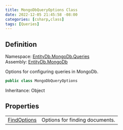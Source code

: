 ```yaml
---
title: MongoDbQueryOptions Class
date: 2022-12-05 21:45:58 -08:00
categories: [csharp,class]
tags: [Queries]
---
```


## Definition
Namespace: <a href='/posts/csharp.namespace.entitydb.mongodb.queries/'>EntityDb.MongoDb.Queries</a><br />
Assembly: <a href='/posts/csharp.assembly.entitydb.mongodb/'>EntityDb.MongoDb</a><br />

Options for configuring queries in MongoDb.

```cs
public class MongoDbQueryOptions
```
Inheritance: Object
## Properties
<table><tr><td><!--/posts/csharp.notimplemented.entitydb.mongodb.queries.mongodbqueryoptions.findoptions/--><a href='#'>FindOptions</a></td><td>
Options for finding documents.
</td></tr></table>
